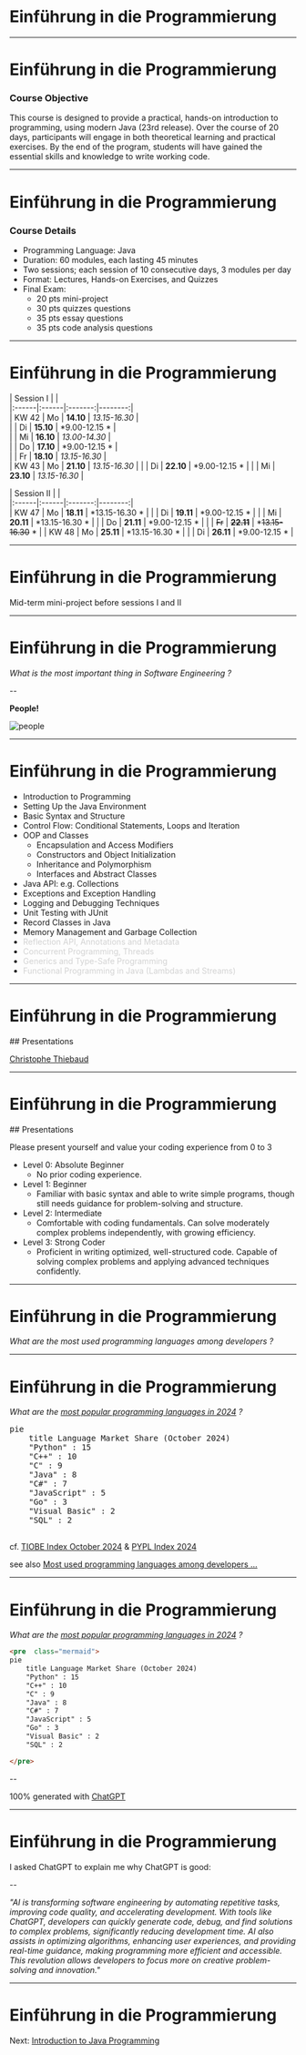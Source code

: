# Einführung in die Programmierung

---

# Einführung in die Programmierung

### Course Objective

This course is designed to provide a practical, hands-on introduction to programming, using modern Java (23rd release). Over the course of 20 days, participants will engage in both theoretical learning and practical exercises. By the end of the program, students will have gained the essential skills and knowledge to write working code.

---

# Einführung in die Programmierung

### Course Details
* Programming Language: Java
* Duration: 60 modules, each lasting 45 minutes
* Two sessions; each session of 10 consecutive days, 3 modules per day
* Format: Lectures, Hands-on Exercises, and Quizzes
* Final Exam: 
    * 20 pts mini-project
    * 30 pts quizzes questions
    * 35 pts essay questions
    * 35 pts code analysis questions

---

# Einführung in die Programmierung
                                        
| Session I |  |     
|:------|:------|:-------:|--------:|            
| KW 42 | Mo   | **14.10** |   *13.15-16.30* |    
|       | Di   | **15.10** |   *9.00-12.15 * |    
|       | Mi   | **16.10** |   *13.00-14.30* |    
|       | Do   | **17.10** |   *9.00-12.15 * |    
|       | Fr   | **18.10** |   *13.15-16.30* |    
| KW 43 | Mo   | **21.10** |   *13.15-16.30* | 
|       | Di   | **22.10** |   *9.00-12.15 * | 
|       | Mi   | **23.10** |   *13.15-16.30* | 

| Session II |  |     
|:------|:------|:-------:|--------:|            
| KW 47 | Mo   |  **18.11** |  *13.15-16.30 * |
|       | Di   |  **19.11** |  *9.00-12.15  * |
|       | Mi   |  **20.11** |  *13.15-16.30 * |
|       | Do   |  **21.11** |  *9.00-12.15  * |
|       | ~~Fr~~   |  **~~22.11~~** |  *~~13.15-16.30~~ * |
| KW 48 | Mo   |  **25.11** |  *13.15-16.30 * |
|       | Di   |  **26.11** |  *9.00-12.15  * |


---

# Einführung in die Programmierung

Mid-term mini-project before sessions I and II

---

# Einführung in die Programmierung

*What is the most important thing in Software Engineering ?*

--

**People!**

![people](/images/a-emoji-set-background-of-people-of-different-cultures-isolated-on-white-2H853E0.jpg)

---

# Einführung in die Programmierung

* Introduction to Programming
* Setting Up the Java Environment
* Basic Syntax and Structure
* Control Flow: Conditional Statements, Loops and Iteration
* OOP and Classes
    * Encapsulation and Access Modifiers
    * Constructors and Object Initialization
    * Inheritance and Polymorphism
    * Interfaces and Abstract Classes
* Java API: e.g. Collections
* Exceptions and Exception Handling
* Logging and Debugging Techniques
* Unit Testing with JUnit
* Record Classes in Java
* Memory Management and Garbage Collection
* <div style="color: lightgray;">Reflection API, Annotations and Metadata</div>
* <div style="color: lightgray;">Concurrent Programming, Threads</div>
* <div style="color: lightgray;">Generics and Type-Safe Programming</div>
* <div style="color: lightgray;">Functional Programming in Java (Lambdas and Streams)</div>

---

# Einführung in die Programmierung

## Presentations

[Christophe Thiebaud](https://www.linkedin.com/in/cthiebaud/)


---

# Einführung in die Programmierung

## Presentations

Please present yourself and value your coding experience from 0 to 3

* Level 0: Absolute Beginner
    * No prior coding experience. 
* Level 1: Beginner
    * Familiar with basic syntax and able to write simple programs, though still needs guidance for problem-solving and structure.
* Level 2: Intermediate
    * Comfortable with coding fundamentals. Can solve moderately complex problems independently, with growing efficiency.
* Level 3: Strong Coder
    * Proficient in writing optimized, well-structured code. Capable of solving complex problems and applying advanced techniques confidently.


---

# Einführung in die Programmierung

*What are the most used programming languages among developers ?*

---

# Einführung in die Programmierung

*What are the [most popular programming languages in 2024](https://www.google.com/search?q=Most+popular+programming+languages+in+20240) ?*

<pre  class="mermaid">
pie
    title Language Market Share (October 2024)
    "Python" : 15
    "C++" : 10
    "C" : 9
    "Java" : 8
    "C#" : 7
    "JavaScript" : 5
    "Go" : 3
    "Visual Basic" : 2
    "SQL" : 2

</pre>

cf. [TIOBE Index October 2024](https://www.techrepublic.com/article/tiobe-index-news-october-2024-rust-climbs-the-ranks/)
& [PYPL Index 2024](https://www.orientsoftware.com/blog/most-popular-programming-languages/)

see also [Most used programming languages among developers &hellip;](https://www.statista.com/statistics/793628/worldwide-developer-survey-most-used-languages/)

---

# Einführung in die Programmierung

*What are the [most popular programming languages in 2024](https://www.google.com/search?q=Most+popular+programming+languages+in+20240) ?*

```html
<pre  class="mermaid">
pie
    title Language Market Share (October 2024)
    "Python" : 15
    "C++" : 10
    "C" : 9
    "Java" : 8
    "C#" : 7
    "JavaScript" : 5
    "Go" : 3
    "Visual Basic" : 2
    "SQL" : 2

</pre>
```

--

100% generated with [ChatGPT](https://chatgpt.com/c/6707f8b7-404c-8010-83e2-d64b5cf77c63)

---

# Einführung in die Programmierung

I asked ChatGPT to explain me why ChatGPT is good:

--

*"AI is transforming software engineering by automating repetitive tasks, improving code quality, and accelerating development. With tools like ChatGPT, developers can quickly generate code, debug, and find solutions to complex problems, significantly reducing development time. AI also assists in optimizing algorithms, enhancing user experiences, and providing real-time guidance, making programming more efficient and accessible. This revolution allows developers to focus more on creative problem-solving and innovation."*

---

# Einführung in die Programmierung

Next: [Introduction to Java Programming](/slides/?../einfuehrung/01.md)